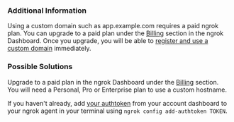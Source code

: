 ### Additional Information

Using a custom domain such as app.example.com requires a paid ngrok plan. You can upgrade to a paid plan under the [Billing](https://dashboard.ngrok.com/billing) section in the ngrok Dashboard. Once you upgrade, you will be able to [register and use a custom domain](/docs/guides/how-to-set-up-a-custom-domain/) immediately.

### Possible Solutions

Upgrade to a paid plan in the ngrok Dashboard under the [Billing](https://dashboard.ngrok.com/billing) section. You will need a Personal, Pro or Enterprise plan to use a custom hostname.

If you haven't already, add [your authtoken](https://dashboard.ngrok.com/get-started/your-authtoken) from your account dashboard to your ngrok agent in your terminal using `ngrok config add-authtoken TOKEN`.
